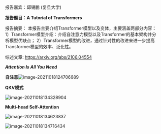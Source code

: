 报告嘉宾：邱锡鹏 (复旦大学) 

**报告题目：A Tutorial of Transformers** 

报告摘要： 本报告主要介绍Transformer模型以及变体，主要涵盖两部分内容：
1）Transformer模型介绍：介绍自注意力模型以及Transformer的基本架构并分析模型优缺点；
2）Transformer模型的改进，通过针对性的改进来进一步提高Transformer模型的效率、泛化性。 

综述文章: https://arxiv.org/abs/2106.04554

***Attention Is All You Need***

**自注意**![image-20211018124706689](C:\Users\37448\AppData\Roaming\Typora\typora-user-images\image-20211018124706689.png)

**QKV模式**

![image-20211018134328904](C:\Users\37448\AppData\Roaming\Typora\typora-user-images\image-20211018134328904.png)

**Multi-head Self-Attention**

![image-20211018134623837](C:\Users\37448\AppData\Roaming\Typora\typora-user-images\image-20211018134623837.png)

![image-20211018134716434](C:\Users\37448\AppData\Roaming\Typora\typora-user-images\image-20211018134716434.png)

